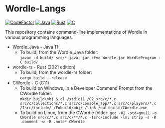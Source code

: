 # Wordle-Langs

[![CodeFactor](https://www.codefactor.io/repository/github/the-mighty-mo/wordle-langs/badge)](https://www.codefactor.io/repository/github/the-mighty-mo/wordle-langs)
[![Java](https://github.com/the-mighty-mo/Wordle-Langs/actions/workflows/java.yml/badge.svg)](https://github.com/the-mighty-mo/Wordle-Langs/actions/workflows/java.yml)
[![Rust](https://github.com/the-mighty-mo/Wordle-Langs/actions/workflows/rust.yml/badge.svg)](https://github.com/the-mighty-mo/Wordle-Langs/actions/workflows/rust.yml)
[![C](https://github.com/the-mighty-mo/Wordle-Langs/actions/workflows/c.yml/badge.svg)](https://github.com/the-mighty-mo/Wordle-Langs/actions/workflows/c.yml)

This repository contains command-line implementations of Wordle in various programming languages.

- Wordle_Java - Java 11
  - To build, from the Wordle_Java folder:  
    `javac -d build/ src/*.java; jar cfve Wordle.jar WordleProgram -C build/ .`
- wordle-rs - Rust (2021 edition)
  - To build, from the wordle-rs folder:  
    `cargo build --release`
- CWordle - C (C11)
  - To build on Windows, in a Developer Command Prompt from the CWordle folder:  
    `mkdir build\obj & cl /std:c11 /O2 src/c/*.c src/c/collections/*.c src/c/console_app/*.c src/c/players/*.c /Isrc/include/ /Fobuild/obj/ /link /out:build/CWordle.exe`
  - To build on Linux, from the CWordle folder:
    `gcc -O2 -std=gnu11 -o CWordle src/c/*.c src/c/**/*.c -Isrc/include -lm; strip -s -R .comment -w -R .note* CWordle`
